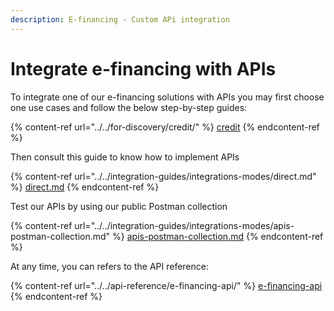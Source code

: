 ```yaml
---
description: E-financing - Custom APi integration
---
```


# Integrate e-financing with APIs

To integrate one of our e-financing solutions with APIs you may first choose one use cases and follow the below step-by-step guides:  &#x20;

{% content-ref url="../../for-discovery/credit/" %}
[credit](../../for-discovery/credit/)
{% endcontent-ref %}

Then consult this guide to know how to implement APIs

{% content-ref url="../../integration-guides/integrations-modes/direct.md" %}
[direct.md](../../integration-guides/integrations-modes/direct.md)
{% endcontent-ref %}

Test our APIs by using our public Postman collection

{% content-ref url="../../integration-guides/integrations-modes/apis-postman-collection.md" %}
[apis-postman-collection.md](../../integration-guides/integrations-modes/apis-postman-collection.md)
{% endcontent-ref %}

At any time, you can refers to the API reference:&#x20;

{% content-ref url="../../api-reference/e-financing-api/" %}
[e-financing-api](../../api-reference/e-financing-api/)
{% endcontent-ref %}
